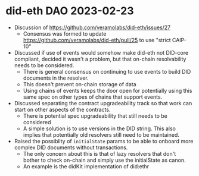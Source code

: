 # did-eth DAO 2023-02-23

* Discussion of https://github.com/veramolabs/did-eth/issues/27
    * Consensus was formed to update https://github.com/veramolabs/did-eth/pull/25 to use "strict CAIP-10"
* Discussed if use of events would somehow make did-eth not DID-core compliant, decided it wasn't a problem, but that on-chain resolvability needs to be considered.
    * There is general consensus on continuing to use events to build DID documents in the resolver.
    * This doesn't prevent on-chain storage of data
    * Using chains of events keeps the door open for potentially using this same spec on other types of chains that support events.
* Discussed separating the contract upgradeability track so that work can start on other aspects of the contracts.
    * There is potential spec upgradeability that still needs to be considered
    * A simple solution is to use versions in the DID string. This also implies that potentially old resolvers still need to be maintained.
* Raised the possiblity of `initialState` params to be able to onboard more complex DID documents without transactions.
    * The only concern about this is that of lazy resolvers that don't bother to check on-chain and simply use the initialState as canon.
    * An example is the didKit implementation of did:ethr